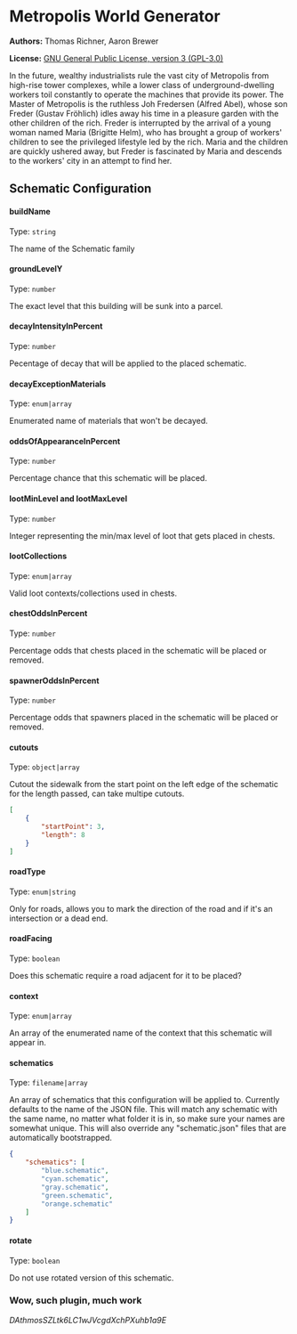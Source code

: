 # Metropolis World Generator

**Authors:** Thomas Richner, Aaron Brewer

**License:** [GNU General Public License, version 3 (GPL-3.0)](http://opensource.org/licenses/gpl-3.0)

In the future, wealthy industrialists rule the vast city of Metropolis from high-rise tower complexes, while a lower class of underground-dwelling workers toil constantly to operate the machines that provide its power. The Master of Metropolis is the ruthless Joh Fredersen (Alfred Abel), whose son Freder (Gustav Fröhlich) idles away his time in a pleasure garden with the other children of the rich. Freder is interrupted by the arrival of a young woman named Maria (Brigitte Helm), who has brought a group of workers' children to see the privileged lifestyle led by the rich. Maria and the children are quickly ushered away, but Freder is fascinated by Maria and descends to the workers' city in an attempt to find her.

## Schematic Configuration

#### buildName

Type: `string`

The name of the Schematic family

#### groundLevelY

Type: `number`

The exact level that this building will be sunk into a parcel.

#### decayIntensityInPercent

Type: `number`

Pecentage of decay that will be applied to the placed schematic.

#### decayExceptionMaterials

Type: `enum|array`

Enumerated name of materials that won't be decayed.

#### oddsOfAppearanceInPercent

Type: `number`

Percentage chance that this schematic will be placed.

#### lootMinLevel and lootMaxLevel

Type: `number`

Integer representing the min/max level of loot that gets placed in chests.

#### lootCollections

Type: `enum|array`

Valid loot contexts/collections used in chests.

#### chestOddsInPercent

Type: `number`

Percentage odds that chests placed in the schematic will be placed or removed.

#### spawnerOddsInPercent

Type: `number`

Percentage odds that spawners placed in the schematic will be placed or removed.

#### cutouts

Type: `object|array`

Cutout the sidewalk from the start point on the left edge of the schematic for the length passed, can take multipe cutouts.

```json
[
    {
        "startPoint": 3,
        "length": 8
    }
]
```

#### roadType

Type: `enum|string`

Only for roads, allows you to mark the direction of the road and if it's an intersection or a dead end.

#### roadFacing

Type: `boolean`

Does this schematic require a road adjacent for it to be placed?

#### context

Type: `enum|array`

An array of the enumerated name of the context that this schematic will appear in.

#### schematics

Type: `filename|array`

An array of schematics that this configuration will be applied to. Currently defaults to the name of the JSON file.
This will match any schematic with the same name, no matter what folder it is in, so make sure your names are somewhat unique.
This will also override any "schematic.json" files that are automatically bootstrapped.

```json
{
    "schematics": [
        "blue.schematic",
        "cyan.schematic",
        "gray.schematic",
        "green.schematic",
        "orange.schematic"
    ]
}
```

#### rotate

Type: `boolean`

Do not use rotated version of this schematic.

### Wow, such plugin, much work

_DAthmosSZLtk6LC1wJVcgdXchPXuhb1a9E_
